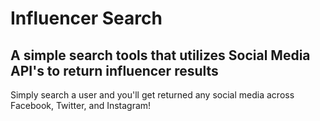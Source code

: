 # Influencer Search
## A simple search tools that utilizes Social Media API's to return influencer results

Simply search a user and you'll get returned any social media across Facebook, Twitter, and Instagram!
